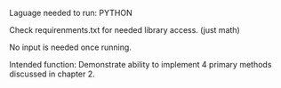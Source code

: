 Laguage needed to run: PYTHON

Check requirenments.txt for needed library access. (just math)

No input is needed once running.

Intended function: Demonstrate ability to implement 4 primary methods discussed in chapter 2.
